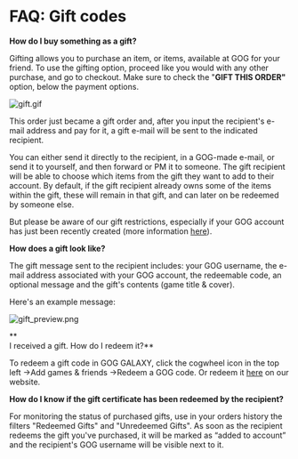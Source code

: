 FAQ: Gift codes
===============

**How do I buy something as a gift?**

Gifting allows you to purchase an item, or items, available at GOG for your friend. To use the gifting option, proceed like you would with any other purchase, and go to checkout. Make sure to check the "**GIFT THIS ORDER"** option, below the payment options.

![gift.gif](/hc/article_attachments/360020101838/gift.gif)

This order just became a gift order and, after you input the recipient's e-mail address and pay for it, a gift e-mail will be sent to the indicated recipient.

You can either send it directly to the recipient, in a GOG-made e-mail, or send it to yourself, and then forward or PM it to someone. The gift recipient will be able to choose which items from the gift they want to add to their account. By default, if the gift recipient already owns some of the items within the gift, these will remain in that gift, and can later on be redeemed by someone else.  
  

But please be aware of our gift restrictions, especially if your GOG account has just been recently created (more information [here](https://support.gog.com/hc/en-us/articles/212159529-I-cannot-buy-a-game-as-a-gift-why-?product=gog)).  
  

**How does a gift look like?**

The gift message sent to the recipient includes: your GOG username, the e-mail address associated with your GOG account, the redeemable code, an optional message and the gift's contents (game title & cover).

Here's an example message:

![gift_preview.png](/hc/article_attachments/360018338418/gift_preview.png)

**  
I received a gift. How do I redeem it?**

To redeem a gift code in GOG GALAXY, click the cogwheel icon in the top left →Add games & friends →Redeem a GOG code. Or redeem it [here](https://www.gog.com/redeem) on our website.

  
**How do I know if the gift certificate has been redeemed by the recipient?**

For monitoring the status of purchased gifts, use in your orders history the filters "Redeemed Gifts" and "Unredeemed Gifts". As soon as the recipient redeems the gift you've purchased, it will be marked as “added to account” and the recipient's GOG username will be visible next to it.